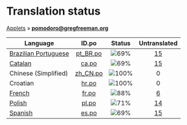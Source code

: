 # Translation status
[Applets](../../README.md) &#187; **pomodoro@gregfreeman.org**

Language | ID.po | Status | Untranslated
---------|:--:|:------:|:-----------:
[Brazilian Portuguese](../../language-status/pt_BR.po) | [pt_BR.po](po/pt_BR.po) | ![69%](http://progressed.io/bar/69) | [15](untranslated-po/pt_BR.po)
[Catalan](../../language-status/ca.po) | [ca.po](po/ca.po) | ![69%](http://progressed.io/bar/69) | [15](untranslated-po/ca.po)
Chinese (Simplified) | [zh_CN.po](po/zh_CN.po) | ![100%](http://progressed.io/bar/100) | 0
Croatian | [hr.po](po/hr.po) | ![100%](http://progressed.io/bar/100) | 0
[French](../../language-status/fr.po) | [fr.po](po/fr.po) | ![88%](http://progressed.io/bar/88) | [6](untranslated-po/fr.po)
[Polish](../../language-status/pl.po) | [pl.po](po/pl.po) | ![71%](http://progressed.io/bar/71) | [14](untranslated-po/pl.po)
[Spanish](../../language-status/es.po) | [es.po](po/es.po) | ![69%](http://progressed.io/bar/69) | [15](untranslated-po/es.po)
